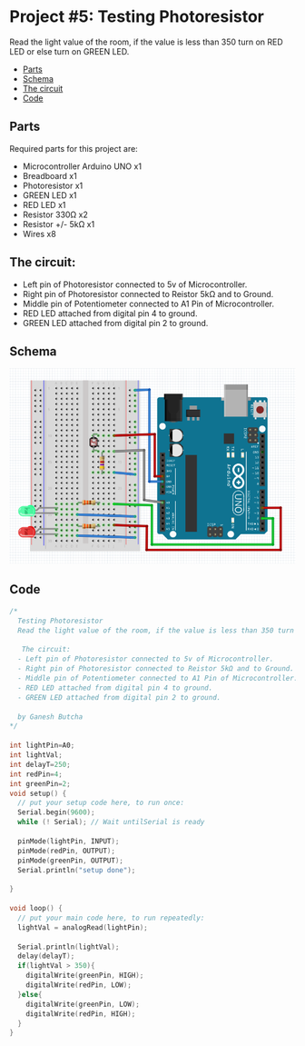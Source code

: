 # Project #5: Testing Photoresistor

Read the light value of the room, if the value is less than 350 turn on  RED LED or else turn on GREEN LED.

- [Parts](#parts)
- [Schema](#schema)
- [The circuit](#the-circuit)
- [Code](#code)

## Parts
Required parts for this project are:
- Microcontroller Arduino UNO x1
- Breadboard x1
- Photoresistor x1
- GREEN LED x1
- RED LED x1
- Resistor 330Ω x2
- Resistor +/- 5kΩ x1
- Wires x8

## The circuit:
  - Left pin of Photoresistor connected to 5v of Microcontroller.
  - Right pin of Photoresistor connected to Reistor 5kΩ and to Ground.
  - Middle pin of Potentiometer connected to A1 Pin of Microcontroller.
  - RED LED attached from digital pin 4 to ground.
  - GREEN LED attached from digital pin 2 to ground.

## Schema
![The Breadboard](./assets/schema.PNG?raw=true)

## Code
```c
/*
  Testing Photoresistor
  Read the light value of the room, if the value is less than 350 turn on  RED LED or else turn on GREEN LED.

   The circuit:
  - Left pin of Photoresistor connected to 5v of Microcontroller.
  - Right pin of Photoresistor connected to Reistor 5kΩ and to Ground.
  - Middle pin of Potentiometer connected to A1 Pin of Microcontroller.
  - RED LED attached from digital pin 4 to ground.
  - GREEN LED attached from digital pin 2 to ground.

  by Ganesh Butcha
*/

int lightPin=A0;
int lightVal;
int delayT=250;
int redPin=4;
int greenPin=2;
void setup() {
  // put your setup code here, to run once:
  Serial.begin(9600);
  while (! Serial); // Wait untilSerial is ready 
  
  pinMode(lightPin, INPUT);
  pinMode(redPin, OUTPUT);
  pinMode(greenPin, OUTPUT);
  Serial.println("setup done");
  
}

void loop() {
  // put your main code here, to run repeatedly:
  lightVal = analogRead(lightPin);
  
  Serial.println(lightVal);
  delay(delayT);
  if(lightVal > 350){
    digitalWrite(greenPin, HIGH);
    digitalWrite(redPin, LOW);
  }else{
    digitalWrite(greenPin, LOW);
    digitalWrite(redPin, HIGH);
  }
}
```